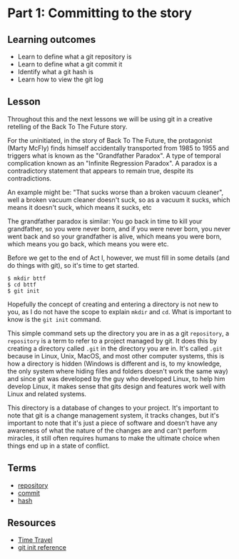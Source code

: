 # Part 1: Committing to the story

## Learning outcomes

- Learn to define what a git repository is
- Learn to define what a git commit it
- Identify what a git hash is
- Learn how to view the git log

## Lesson

Throughout this and the next lessons we will be using git in a creative retelling of the Back To The Future story.

For the uninitiated, in the story of Back To The Future, the protagonist (Marty McFly) finds himself accidentally transported from 1985 to 1955 and triggers what is known as the "Grandfather Paradox". A type of temporal complication known as an "Infinite Regression Paradox". A paradox is a contradictory statement that appears to remain true, despite its contradictions.

An example might be: "That sucks worse than a broken vacuum cleaner", well a broken vacuum cleaner doesn't suck, so as a vacuum it sucks, which means it doesn't suck, which means it sucks, etc

The grandfather paradox is similar: You go back in time to kill your grandfather, so you were never born, and if you were never born, you never went back and so your grandfather is alive, which means you were born, which means you go back, which means you were etc.

Before we get to the end of Act I, however, we must fill in some details (and do things with git), so it's time to get started.

    $ mkdir bttf
    $ cd bttf
    $ git init
    
Hopefully the concept of creating and entering a directory is not new to you, as I do not have the scope to explain `mkdir` and `cd`. What is important to know is the `git init` command.

This simple command sets up the directory you are in as a git `repository`, a `repository` is a term to refer to a project managed by git. It does this by creating a directory called `.git` in the directory you are in. It's called `.git` because in Linux, Unix, MacOS, and most other computer systems, this is how a directory is hidden (Windows is different and is, to my knowledge, the only system where hiding files and folders doesn't work the same way) and since git was developed by the guy who developed Linux, to help him develop Linux, it makes sense that gits design and features work well with Linux and related systems.

This directory is a database of changes to your project. It's important to note that git is a change management system, it tracks changes, but it's important to note that it's just a piece of software and doesn't have any awareness of what the nature of the changes are and can't perform miracles, it still often requires humans to make the ultimate choice when things end up in a state of conflict.

## Terms

- [repository](#)
- [commit](#)
- [hash](#)

## Resources

- [Time Travel](https://plato.stanford.edu/entries/time-travel/)
- [git init reference](https://git-scm.com/docs/git-init)
